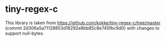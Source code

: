 # tiny-regex-c

This library is taken from https://github.com/kokke/tiny-regex-c/tree/master (commit 2d306a5a71128853d18292e8bb85c8e745fbc9d0) with changes to support null-bytes.
